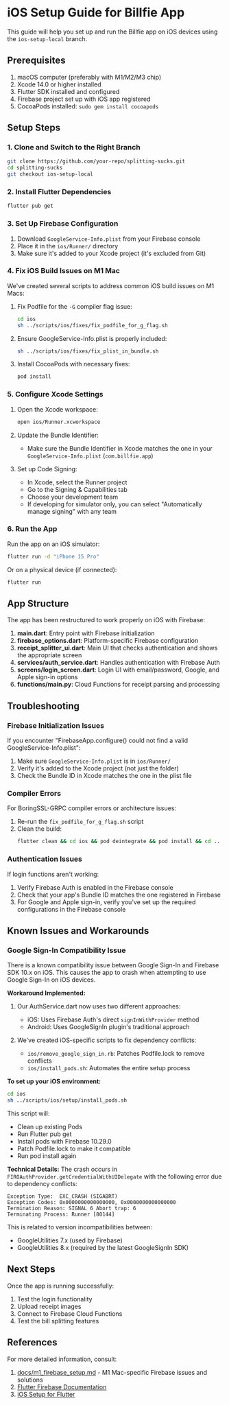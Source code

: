 # iOS Setup Guide for Billfie App

This guide will help you set up and run the Billfie app on iOS devices using the `ios-setup-local` branch.

## Prerequisites

1. macOS computer (preferably with M1/M2/M3 chip)
2. Xcode 14.0 or higher installed
3. Flutter SDK installed and configured
4. Firebase project set up with iOS app registered
5. CocoaPods installed: `sudo gem install cocoapods`

## Setup Steps

### 1. Clone and Switch to the Right Branch

```bash
git clone https://github.com/your-repo/splitting-sucks.git
cd splitting-sucks
git checkout ios-setup-local
```

### 2. Install Flutter Dependencies

```bash
flutter pub get
```

### 3. Set Up Firebase Configuration

1. Download `GoogleService-Info.plist` from your Firebase console
2. Place it in the `ios/Runner/` directory
3. Make sure it's added to your Xcode project (it's excluded from Git)

### 4. Fix iOS Build Issues on M1 Mac

We've created several scripts to address common iOS build issues on M1 Macs:

1. Fix Podfile for the `-G` compiler flag issue:
   ```bash
   cd ios
   sh ../scripts/ios/fixes/fix_podfile_for_g_flag.sh
   ```

2. Ensure GoogleService-Info.plist is properly included:
   ```bash
   sh ../scripts/ios/fixes/fix_plist_in_bundle.sh
   ```

3. Install CocoaPods with necessary fixes:
   ```bash
   pod install
   ```

### 5. Configure Xcode Settings

1. Open the Xcode workspace:
   ```bash
   open ios/Runner.xcworkspace
   ```

2. Update the Bundle Identifier:
   - Make sure the Bundle Identifier in Xcode matches the one in your `GoogleService-Info.plist` (`com.billfie.app`)

3. Set up Code Signing:
   - In Xcode, select the Runner project
   - Go to the Signing & Capabilities tab
   - Choose your development team
   - If developing for simulator only, you can select "Automatically manage signing" with any team

### 6. Run the App

Run the app on an iOS simulator:

```bash
flutter run -d "iPhone 15 Pro"
```

Or on a physical device (if connected):

```bash
flutter run
```

## App Structure

The app has been restructured to work properly on iOS with Firebase:

1. **main.dart**: Entry point with Firebase initialization
2. **firebase_options.dart**: Platform-specific Firebase configuration
3. **receipt_splitter_ui.dart**: Main UI that checks authentication and shows the appropriate screen
4. **services/auth_service.dart**: Handles authentication with Firebase Auth
5. **screens/login_screen.dart**: Login UI with email/password, Google, and Apple sign-in options
6. **functions/main.py**: Cloud Functions for receipt parsing and processing

## Troubleshooting

### Firebase Initialization Issues

If you encounter "FirebaseApp.configure() could not find a valid GoogleService-Info.plist":

1. Make sure `GoogleService-Info.plist` is in `ios/Runner/`
2. Verify it's added to the Xcode project (not just the folder)
3. Check the Bundle ID in Xcode matches the one in the plist file

### Compiler Errors

For BoringSSL-GRPC compiler errors or architecture issues:

1. Re-run the `fix_podfile_for_g_flag.sh` script
2. Clean the build:
   ```bash
   flutter clean && cd ios && pod deintegrate && pod install && cd ..
   ```

### Authentication Issues

If login functions aren't working:

1. Verify Firebase Auth is enabled in the Firebase console
2. Check that your app's Bundle ID matches the one registered in Firebase
3. For Google and Apple sign-in, verify you've set up the required configurations in the Firebase console

## Known Issues and Workarounds

### Google Sign-In Compatibility Issue

There is a known compatibility issue between Google Sign-In and Firebase SDK 10.x on iOS. This causes the app to crash when attempting to use Google Sign-In on iOS devices.

**Workaround Implemented:**
1. Our AuthService.dart now uses two different approaches:
   - iOS: Uses Firebase Auth's direct `signInWithProvider` method
   - Android: Uses GoogleSignIn plugin's traditional approach
   
2. We've created iOS-specific scripts to fix dependency conflicts:
   - `ios/remove_google_sign_in.rb`: Patches Podfile.lock to remove conflicts
   - `ios/install_pods.sh`: Automates the entire setup process

**To set up your iOS environment:**
```bash
cd ios
sh ../scripts/ios/setup/install_pods.sh
```

This script will:
- Clean up existing Pods
- Run Flutter pub get
- Install pods with Firebase 10.29.0
- Patch Podfile.lock to make it compatible
- Run pod install again

**Technical Details:**
The crash occurs in `FIROAuthProvider.getCredentialWithUIDelegate` with the following error due to dependency conflicts:
```
Exception Type:  EXC_CRASH (SIGABRT)
Exception Codes: 0x0000000000000000, 0x0000000000000000
Termination Reason: SIGNAL 6 Abort trap: 6
Terminating Process: Runner [80144]
```

This is related to version incompatibilities between:
- GoogleUtilities 7.x (used by Firebase)
- GoogleUtilities 8.x (required by the latest GoogleSignIn SDK)

## Next Steps

Once the app is running successfully:

1. Test the login functionality
2. Upload receipt images
3. Connect to Firebase Cloud Functions
4. Test the bill splitting features

## References

For more detailed information, consult:

1. [docs/m1_firebase_setup.md](m1_firebase_setup.md) - M1 Mac-specific Firebase issues and solutions
2. [Flutter Firebase Documentation](https://firebase.flutter.dev/docs/overview/)
3. [iOS Setup for Flutter](https://docs.flutter.dev/get-started/install/macos#ios-setup) 